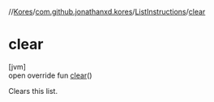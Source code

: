 //[Kores](../../../index.md)/[com.github.jonathanxd.kores](../index.md)/[ListInstructions](index.md)/[clear](clear.md)

# clear

[jvm]\
open override fun [clear](clear.md)()

Clears this list.
